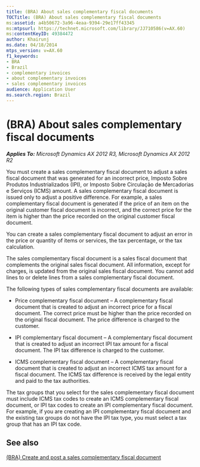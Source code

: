 ```yaml
---
title: (BRA) About sales complementary fiscal documents
TOCTitle: (BRA) About sales complementary fiscal documents
ms:assetid: a4b50672-3a96-4eaa-9394-29e17ff43345
ms:mtpsurl: https://technet.microsoft.com/library/JJ710586(v=AX.60)
ms:contentKeyID: 49384472
author: Khairunj
ms.date: 04/18/2014
mtps_version: v=AX.60
f1_keywords:
- BRA
- Brazil
- complementary invoices
- about complementary invoices
- sales complementary invoices
audience: Application User
ms.search.region: Brazil
---
```


# (BRA) About sales complementary fiscal documents 


_**Applies To:** Microsoft Dynamics AX 2012 R3, Microsoft Dynamics AX 2012 R2_

You must create a sales complementary fiscal document to adjust a sales fiscal document that was generated for an incorrect price, Imposto Sobre Produtos Industrializados (IPI), or Imposto Sobre Circulação de Mercadorias e Serviços (ICMS) amount. A sales complementary fiscal document is issued only to adjust a positive difference. For example, a sales complementary fiscal document is generated if the price of an item on the original customer fiscal document is incorrect, and the correct price for the item is higher than the price recorded on the original customer fiscal document.

You can create a sales complementary fiscal document to adjust an error in the price or quantity of items or services, the tax percentage, or the tax calculation.

The sales complementary fiscal document is a sales fiscal document that complements the original sales fiscal document. All information, except for charges, is updated from the original sales fiscal document. You cannot add lines to or delete lines from a sales complementary fiscal document.

The following types of sales complementary fiscal documents are available:

  - Price complementary fiscal document – A complementary fiscal document that is created to adjust an incorrect price for a fiscal document. The correct price must be higher than the price recorded on the original fiscal document. The price difference is charged to the customer.

  - IPI complementary fiscal document – A complementary fiscal document that is created to adjust an incorrect IPI tax amount for a fiscal document. The IPI tax difference is charged to the customer.

  - ICMS complementary fiscal document – A complementary fiscal document that is created to adjust an incorrect ICMS tax amount for a fiscal document. The ICMS tax difference is received by the legal entity and paid to the tax authorities.

The tax groups that you select for the sales complementary fiscal document must include ICMS tax codes to create an ICMS complementary fiscal document, or IPI tax codes to create an IPI complementary fiscal document. For example, if you are creating an IPI complementary fiscal document and the existing tax groups do not have the IPI tax type, you must select a tax group that has an IPI tax code.

## See also

[(BRA) Create and post a sales complementary fiscal document](bra-create-and-post-a-sales-complementary-fiscal-document.md)

  


